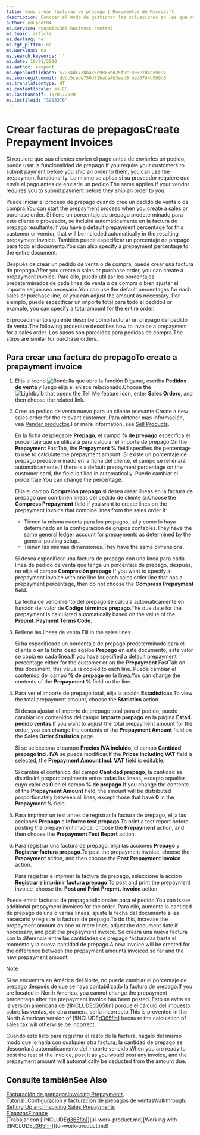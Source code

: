 ```yaml
---
title: Cómo crear facturas de prepago | Documentos de Microsoft
description: Conocer el modo de gestionar las situaciones en las que requiere prepago, o lo requiere el proveedor.
author: edupont04
ms.service: dynamics365-business-central
ms.topic: article
ms.devlang: na
ms.tgt_pltfrm: na
ms.workload: na
ms.search.keywords: ''
ms.date: 10/01/2020
ms.author: edupont
ms.openlocfilehash: 57284dc738ba35c9865bd25f9c180827d4c59c94
ms.sourcegitcommit: ddbb5cede750df1baba4b3eab8fbed6744b5b9d6
ms.translationtype: HT
ms.contentlocale: es-ES
ms.lasthandoff: 10/01/2020
ms.locfileid: "3913376"
---
```

# <a name="create-prepayment-invoices"></a><span data-ttu-id="1ca07-103">Crear facturas de prepagos</span><span class="sxs-lookup"><span data-stu-id="1ca07-103">Create Prepayment Invoices</span></span>

<span data-ttu-id="1ca07-104">Si requiere que sus clientes envíen el pago antes de enviarles un pedido, puede usar la funcionalidad de prepago.</span><span class="sxs-lookup"><span data-stu-id="1ca07-104">If you require your customers to submit payment before you ship an order to them, you can use the prepayment functionality.</span></span> <span data-ttu-id="1ca07-105">Lo mismo se aplica si su proveedor requiere que envíe el pago antes de enviarle un pedido.</span><span class="sxs-lookup"><span data-stu-id="1ca07-105">The same applies if your vendor requires you to submit payment before they ship an order to you.</span></span>  

<span data-ttu-id="1ca07-106">Puede iniciar el proceso de prepago cuando cree un pedido de venta o de compra.</span><span class="sxs-lookup"><span data-stu-id="1ca07-106">You can start the prepayment process when you create a sales or purchase order.</span></span> <span data-ttu-id="1ca07-107">Si tiene un porcentaje de prepago predeterminado para este cliente o proveedor, se incluirá automáticamente en la factura de prepago resultante.</span><span class="sxs-lookup"><span data-stu-id="1ca07-107">If you have a default prepayment percentage for this customer or vendor, that will be included automatically in the resulting prepayment invoice.</span></span> <span data-ttu-id="1ca07-108">También puede especificar un porcentaje de prepago para todo el documento.</span><span class="sxs-lookup"><span data-stu-id="1ca07-108">You can also specify a prepayment percentage to the entire document.</span></span>

<span data-ttu-id="1ca07-109">Después de crear un pedido de venta o de compra, puede crear una factura de prepago.</span><span class="sxs-lookup"><span data-stu-id="1ca07-109">After you create a sales or purchase order, you can create a prepayment invoice.</span></span> <span data-ttu-id="1ca07-110">Para ello, puede utilizar los porcentajes predeterminados de cada línea de venta o de compra o bien ajustar el importe según sea necesario.</span><span class="sxs-lookup"><span data-stu-id="1ca07-110">You can use the default percentages for each sales or purchase line, or you can adjust the amount as necessary.</span></span> <span data-ttu-id="1ca07-111">Por ejemplo, puede especificar un importe total para todo el pedido.</span><span class="sxs-lookup"><span data-stu-id="1ca07-111">For example, you can specify a total amount for the entire order.</span></span>  

<span data-ttu-id="1ca07-112">El procedimiento siguiente describe cómo facturar un prepago del pedido de venta.</span><span class="sxs-lookup"><span data-stu-id="1ca07-112">The following procedure describes how to invoice a prepayment for a sales order.</span></span> <span data-ttu-id="1ca07-113">Los pasos son parecidos para pedidos de compra.</span><span class="sxs-lookup"><span data-stu-id="1ca07-113">The steps are similar for purchase orders.</span></span>  

## <a name="to-create-a-prepayment-invoice"></a><span data-ttu-id="1ca07-114">Para crear una factura de prepago</span><span class="sxs-lookup"><span data-stu-id="1ca07-114">To create a prepayment invoice</span></span>

1. <span data-ttu-id="1ca07-115">Elija el icono ![Bombilla que abre la función Dígame](media/ui-search/search_small.png "Dígame qué desea hacer"), escriba **Pedidos de venta** y luego elija el enlace relacionado.</span><span class="sxs-lookup"><span data-stu-id="1ca07-115">Choose the ![Lightbulb that opens the Tell Me feature](media/ui-search/search_small.png "Tell me what you want to do") icon, enter **Sales Orders**, and then choose the related link.</span></span>  
2. <span data-ttu-id="1ca07-116">Cree un pedido de venta nuevo para un cliente relevante.</span><span class="sxs-lookup"><span data-stu-id="1ca07-116">Create a new sales order for the relevant customer.</span></span> <span data-ttu-id="1ca07-117">Para obtener más información, vea [Vender productos](sales-how-sell-products.md).</span><span class="sxs-lookup"><span data-stu-id="1ca07-117">For more information, see [Sell Products](sales-how-sell-products.md).</span></span>  

    <span data-ttu-id="1ca07-118">En la ficha desplegable **Prepago**, el campo **% de prepago** especifica el porcentaje que se utilizará para calcular el importe de prepago.</span><span class="sxs-lookup"><span data-stu-id="1ca07-118">On the **Prepayment** FastTab, the **Prepayment %** field specifies the percentage to use to calculate the prepayment amount.</span></span> <span data-ttu-id="1ca07-119">Si existe un porcentaje de prepago predeterminado en la ficha del cliente, el campo se rellenará automáticamente.</span><span class="sxs-lookup"><span data-stu-id="1ca07-119">If there is a default prepayment percentage on the customer card, the field is filled in automatically.</span></span> <span data-ttu-id="1ca07-120">Puede cambiar el porcentaje.</span><span class="sxs-lookup"><span data-stu-id="1ca07-120">You can change the percentage.</span></span> <!--This percentage is applied to lines where the item on that line does not already specify a prepayment percentage. The prepayment percentage is only copied from the header to lines that do not copy the default prepayment percentage from the item.-->  

    <span data-ttu-id="1ca07-121">Elija el campo **Compreión prepago** si desea crear líneas en la factura de prepago que combinen líneas del pedido de cliente si:</span><span class="sxs-lookup"><span data-stu-id="1ca07-121">Choose the **Compress Prepayment** field if you want to create lines on the prepayment invoice that combine lines from the sales order if:</span></span>  

    - <span data-ttu-id="1ca07-122">Tienen la misma cuenta para los prepagos, tal y como lo haya determinado en la configuración de grupos contables.</span><span class="sxs-lookup"><span data-stu-id="1ca07-122">They have the same general ledger account for prepayments as determined by the general posting setup.</span></span>  
    - <span data-ttu-id="1ca07-123">Tienen las mismas dimensiones.</span><span class="sxs-lookup"><span data-stu-id="1ca07-123">They have the same dimensions.</span></span>  

    <span data-ttu-id="1ca07-124">Si desea especificar una factura de prepago con una línea para cada línea de pedido de venta que tenga un porcentaje de prepago, después, no elija el campo **Compresión prepago**.</span><span class="sxs-lookup"><span data-stu-id="1ca07-124">If you want to specify a prepayment invoice with one line for each sales order line that has a prepayment percentage, then do not choose the **Compress Prepayment** field.</span></span>  

    <span data-ttu-id="1ca07-125">La fecha de vencimiento del prepago se calcula automáticamente en función del valor de **Código términos prepago**.</span><span class="sxs-lookup"><span data-stu-id="1ca07-125">The due date for the prepayment is calculated automatically based on the value of the **Prepmt. Payment Terms Code**.</span></span>

3. <span data-ttu-id="1ca07-126">Rellene las líneas de venta.</span><span class="sxs-lookup"><span data-stu-id="1ca07-126">Fill in the sales lines.</span></span>  

    <span data-ttu-id="1ca07-127">Si ha especificado un porcentaje de prepago predeterminado para el cliente o en la ficha desplegalbe **Prepago** en este documento, este valor se copia en cada línea.</span><span class="sxs-lookup"><span data-stu-id="1ca07-127">If you have specified a default prepayment percentage either for the customer or on the **Prepayment** FastTab on this document, this value is copied to each line.</span></span> <span data-ttu-id="1ca07-128">Puede cambiar el contenido del campo **% de prepago** en la línea.</span><span class="sxs-lookup"><span data-stu-id="1ca07-128">You can change the contents of the **Prepayment %** field on the line.</span></span>  

4. <span data-ttu-id="1ca07-129">Para ver el importe de prepago total, elija la acción **Estadísticas**.</span><span class="sxs-lookup"><span data-stu-id="1ca07-129">To view the total prepayment amount, choose the **Statistics** action.</span></span>

    <span data-ttu-id="1ca07-130">Si desea ajustar el importe de prepago total para el pedido, puede cambiar los contenidos del campo **Importe prepago** en la página **Estad. pedido ventas**.</span><span class="sxs-lookup"><span data-stu-id="1ca07-130">If you want to adjust the total prepayment amount for the order, you can change the contents of the **Prepayment Amount** field on the **Sales Order Statistics** page.</span></span>  

    <span data-ttu-id="1ca07-131">Si se selecciona el campo **Precios IVA incluido**, el campo **Cantidad prepago incl. IVA** se puede modificar.</span><span class="sxs-lookup"><span data-stu-id="1ca07-131">If the **Prices Including VAT** field is selected, the **Prepayment Amount Incl. VAT** field is editable.</span></span>  

    <span data-ttu-id="1ca07-132">Si cambia el contenido del campo **Cantidad prepago**, la cantidad se distribuirá proporcionalmente entre todas las líneas, excepto aquellas cuyo valor es **0** en el campo **% de prepago**.</span><span class="sxs-lookup"><span data-stu-id="1ca07-132">If you change the contents of the **Prepayment Amount** field, the amount will be distributed proportionately between all lines, except those that have **0** in the **Prepayment %** field.</span></span>  

5. <span data-ttu-id="1ca07-133">Para imprimir un test antes de registrar la factura de prepago, elija las acciones **Prepago** e **Informe test prepago**.</span><span class="sxs-lookup"><span data-stu-id="1ca07-133">To print a test report before posting the prepayment invoice, choose the **Prepayment** action, and then choose the **Prepayment Test Report** action.</span></span>  
6. <span data-ttu-id="1ca07-134">Para registrar una factura de prepago, elija las acciones **Prepago** y **Registrar factura prepago**.</span><span class="sxs-lookup"><span data-stu-id="1ca07-134">To post the prepayment invoice, choose the **Prepayment** action, and then choose the **Post Prepayment Invoice** action.</span></span>  

    <span data-ttu-id="1ca07-135">Para registrar e imprimir la factura de prepago, seleccione la acción **Registrar e imprimir factura prepago**.</span><span class="sxs-lookup"><span data-stu-id="1ca07-135">To post and print the prepayment invoice, choose the **Post and Print Prepmt. Invoice** action.</span></span>  

<span data-ttu-id="1ca07-136">Puede emitir facturas de prepago adicionales para el pedido.</span><span class="sxs-lookup"><span data-stu-id="1ca07-136">You can issue additional prepayment invoices for the order.</span></span> <span data-ttu-id="1ca07-137">Para ello, aumente la cantidad de prepago de una o varias líneas, ajuste la fecha del documento si es necesario y registre la factura de prepago.</span><span class="sxs-lookup"><span data-stu-id="1ca07-137">To do this, increase the prepayment amount on one or more lines, adjust the document date if necessary, and post the prepayment invoice.</span></span> <span data-ttu-id="1ca07-138">Se creará una nueva factura con la diferencia entre las cantidades de prepago facturadas hasta el momento y la nueva cantidad de prepago.</span><span class="sxs-lookup"><span data-stu-id="1ca07-138">A new invoice will be created for the difference between the prepayment amounts invoiced so far and the new prepayment amount.</span></span>  

> [!NOTE]  
> <span data-ttu-id="1ca07-139">Si se encuentra en América del Norte, no puede cambiar el porcentaje de prepago después de que se haya contabilizado la factura de prepago.</span><span class="sxs-lookup"><span data-stu-id="1ca07-139">If you are located in North America, you cannot change the prepayment percentage after the prepayment invoice has been posted.</span></span> <span data-ttu-id="1ca07-140">Esto se evita en la versión americana de [!INCLUDE[d365fin](includes/d365fin_md.md)] porque el cálculo del impuesto sobre las ventas, de otra manera, sería incorrecto.</span><span class="sxs-lookup"><span data-stu-id="1ca07-140">This is prevented in the North American version of [!INCLUDE[d365fin](includes/d365fin_md.md)] because the calculation of sales tax will otherwise be incorrect.</span></span>  

 <span data-ttu-id="1ca07-141">Cuando esté listo para registrar el resto de la factura, hágalo del mismo modo que lo haría con cualquier otra factura; la cantidad de prepago se descontará automáticamente del importe vencido.</span><span class="sxs-lookup"><span data-stu-id="1ca07-141">When you are ready to post the rest of the invoice, post it as you would post any invoice, and the prepayment amount will automatically be deducted from the amount due.</span></span>  

## <a name="see-also"></a><span data-ttu-id="1ca07-142">Consulte también</span><span class="sxs-lookup"><span data-stu-id="1ca07-142">See Also</span></span>

[<span data-ttu-id="1ca07-143">Facturación de prepagos</span><span class="sxs-lookup"><span data-stu-id="1ca07-143">Invoicing Prepayments</span></span>](finance-invoice-prepayments.md)  
[<span data-ttu-id="1ca07-144">Tutorial: Configuración y facturación de prepagos de ventas</span><span class="sxs-lookup"><span data-stu-id="1ca07-144">Walkthrough: Setting Up and Invoicing Sales Prepayments</span></span>](walkthrough-setting-up-and-invoicing-sales-prepayments.md)  
[<span data-ttu-id="1ca07-145">Finanzas</span><span class="sxs-lookup"><span data-stu-id="1ca07-145">Finance</span></span>](finance.md)  
<span data-ttu-id="1ca07-146">[Trabajar con [!INCLUDE[d365fin](includes/d365fin_md.md)]](ui-work-product.md)</span><span class="sxs-lookup"><span data-stu-id="1ca07-146">[Working with [!INCLUDE[d365fin](includes/d365fin_md.md)]](ui-work-product.md)</span></span>
